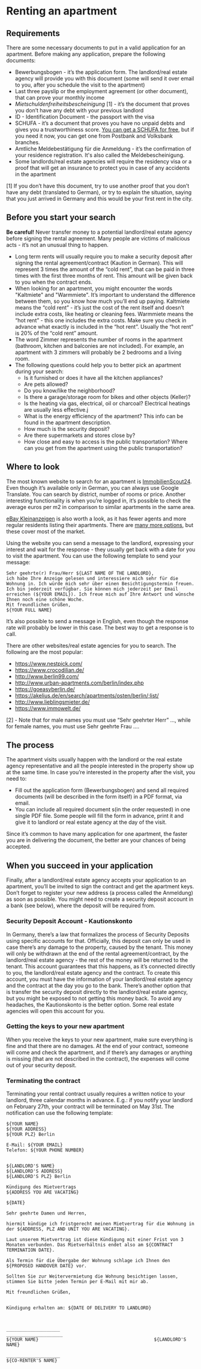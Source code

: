 # Renting an apartment

## Requirements

There are some necessary documents to put in a valid application for an apartment. Before making any application, prepare the following documents:
  - Bewerbungsbogen - it’s the application form. The landlord/real estate agency will provide you with this document (some will send it over email to you, after you schedule the visit to the apartment)
  - Last three payslip or the employment agreement (or other document), that can prove your monthly income
  - *Mietschuldenfreiheitsbescheinigung* [1] - it’s the document that proves you don’t have any debt with your previous landlord
  - ID - Identification Document - the passport with the visa
  - SCHUFA - it’s a document that proves you have no unpaid debts and gives you a trustworthiness score. [You can get a SCHUFA for free](http://allaboutberlin.com/guides/free-schufa-berlin), but if you need it now, you can get one from Postbank and Volksbank branches.
  - Amtliche Meldebestätigung für die Anmeldung - it’s the confirmation of your residence registration. It's also called the Meldebescheinigung.
  - Some landlords/real estate agencies will require the residency visa or a proof that will get an insurance to protect you in case of any accidents in the apartment

[1] If you don’t have this document, try to use another proof that you don’t have any debt (translated to German), or try to explain the situation, saying that you just arrived in Germany and this would be your first rent in the city.

## Before you start your search

**Be careful!** Never transfer money to a potential landlord/real estate agency before signing the rental agreement. Many people are victims of malicious acts - it’s not an unusual thing to happen.

  - Long term rents will usually require you to make a security deposit after signing the rental agreement/contract (Kaution in German). This will represent 3 times the amount of the “cold rent”, that can be paid in three times with the first three months of rent. This amount will be given back to you when the contract ends.
  - When looking for an apartment, you might encounter the words "Kaltmiete" and "Warmmiete". It’s important to understand the difference between them, so you know how much you’ll end up paying. Kaltmiete means the “cold rent” - it’s just the cost of the rent itself and doesn’t include extra costs, like heating or cleaning fees. Warmmiete means the “hot rent” - this one includes the extra costs. Make sure you check in advance what exactly is included in the “hot rent”. Usually the “hot rent” is 20% of the “cold rent” amount.
  - The word Zimmer represents the number of rooms in the apartment (bathroom, kitchen and balconies are not included). For example, an apartment with 3 zimmers will probably be 2 bedrooms and a living room.
  - The following questions could help you to better pick an apartment during your search:
    - Is it furnished or does it have all the kitchen appliances?
    - Are pets allowed?
    - Do you know/like the neighborhood?
    - Is there a garage/storage room for bikes and other objects (Keller)?
    - Is the heating via gas, electrical, oil or charcoal? Electrical heatings are usually less effective.j
    - What is the energy efficiency of the apartment? This info can be found in the apartment description.
    - How much is the security deposit?
    - Are there supermarkets and stores close by?
    - How close and easy to access is the public transportation? Where can you get from the apartment using the public transportation?

## Where to look

The most known website to search for an apartment is [ImmobilienScout24](https://www.immobilienscout24.de/). Even though it’s available only in German, you can always use Google Translate. You can search by district, number of rooms or price. Another interesting functionality is when you’re logged in, it’s possible to check the average euros per m2 in comparison to similar apartments in the same area.

[eBay Kleinanzeigen](https://www.ebay-kleinanzeigen.de/stadt/berlin/) is also worth a look, as it has fewer agents and more regular residents listing their apartments. There are [many more options](http://allaboutberlin.com/guides/find-a-flat-in-berlin), but these cover most of the market.

Using the website you can send a message to the landlord, expressing your interest and wait for the response - they usually get back with a date for you to visit the apartment. You can use the following template to send your message:

```
Sehr geehrte(r) Frau/Herr ${LAST NAME OF THE LANDLORD},
ich habe Ihre Anzeige gelesen und interessiere mich sehr für die Wohnung in. Ich würde mich sehr über einen Besichtigungstermin freuen. Ich bin jederzeit verfügbar. Sie können mich jederzeit per Email erreichen (${YOUR EMAIL}). Ich freue mich auf Ihre Antwort und wünsche Ihnen noch eine schöne Woche.
Mit freundlichen Grüßen,
${YOUR FULL NAME}
```

It’s also possible to send a message in English, even though the response rate will probably be lower in this case. The best way to get a response is to call.

There are other websites/real estate agencies for you to search. The following are the most popular:

  - https://www.nestpick.com/
  - https://www.crocodilian.de/
  - http://www.berlin99.com/
  - http://www.urban-apartments.com/berlin/index.php
  - https://goeasyberlin.de/
  - https://akelius.de/en/search/apartments/osten/berlin/;list/
  - http://www.lieblingsmieter.de/
  - https://www.immowelt.de/

[2] - Note that for male names you must use “Sehr geehrter Herr” ..., while for female names, you must use Sehr geehrte Frau ….

## The process

The apartment visits usually happen with the landlord or the real estate agency representative and all the people interested in the property show up at the same time. In case you’re interested in the property after the visit, you need to:

  - Fill out the application form (Bewerbungsbogen) and send all required documents (will be described in the form itself) in a PDF format, via email.
  - You can include all required document s(in the order requested) in one single PDF file. Some people will fill the form in advance, print it and give it to landlord or real estate agency at the day of the visit.

Since it’s common to have many application for one apartment, the faster you are in delivering the document, the better are your chances of being accepted.

## When you succeed in your application

Finally, after a landlord/real estate agency accepts your application to an apartment, you’ll be invited to sign the contract and get the apartment keys. Don’t forget to register your new address (a process called the Anmeldung) as soon as possible. You might need to create a security deposit account in a bank (see below), where the deposit will be required from.

### Security Deposit Account - Kautionskonto

In Germany, there’s a law that formalizes the process of Security Deposits using specific accounts for that. Officially, this deposit can only be used in case there’s any damage to the property, caused by the tenant. This money will only be withdrawn at the end of the rental agreement/contract, by the landlord/real estate agency - the rest of the money will be returned to the tenant.
This account guarantees that this happens, as it’s connected directly to you, the landlord/real estate agency and the contract. To create this account, you must have the information of your landlord/real estate agency and the contract at the day you go to the bank. There’s another option that is transfer the security deposit directly to the landlord/real estate agency, but you might be exposed to not getting this money back. To avoid any headaches, the Kautionskonto is the better option. Some real estate agencies will open this account for you.

### Getting the keys to your new apartment

When you receive the keys to your new apartment, make sure everything is fine and that there are no damages. At the end of your contract, someone will come and check the apartment, and if there’s any damages or anything is missing (that are not described in the contract), the expenses will come out of your security deposit.

### Terminating the contract

Terminating your rental contract usually requires a written notice to your landlord, three calendar months in advance. E.g.: if you notify your landlord on February 27th, your contract will be terminated on May 31st.
The notification can use the following template:

```
${YOUR NAME}
${YOUR ADDRESS}
${YOUR PLZ} Berlin 

E-Mail: ${YOUR EMAIL}
Telefon: ${YOUR PHONE NUMBER}


${LANDLORD'S NAME}
${LANDLORD'S ADDRESS}
${LANDLORD'S PLZ} Berlin

Kündigung des Mietvertrags 
${ADDRESS YOU ARE VACATING}

${DATE}

Sehr geehrte Damen und Herren,

hiermit kündige ich fristgerecht meinen Mietvertrag für die Wohnung in der ${ADDRESS, PLZ AND UNIT YOU ARE VACATING}.

Laut unserem Mietvertrag ist diese Kündigung mit einer Frist von 3 Monaten verbunden. Das Mietverhältnis endet also am ${CONTRACT TERMINATION DATE}.

Als Termin für die Übergabe der Wohnung schlage ich Ihnen den ${PROPOSED HANDOVER DATE} vor.

Sollten Sie zur Weitervermietung die Wohnung besichtigen lassen, stimmen Sie bitte jeden Termin per E-Mail mit mir ab.

Mit freundlichen Grüßen,


Kündigung erhalten am: ${DATE OF DELIVERY TO LANDLORD}



____________________                                   _____________________
${YOUR NAME}                                           ${LANDLORD'S NAME}

____________________
${CO-RENTER'S NAME}
